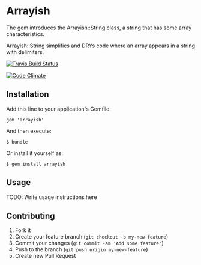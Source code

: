 # Arrayish

The gem introduces the Arrayish::String class, a string that has
some array characteristics.

Arrayish::String simplifies and DRYs code where an array appears in a
string with delimiters.

[![Travis Build
Status](https://travis-ci.org/baob/arrayish.svg?branch=master)](https://travis-ci.org/baob/testing-in-nodejs)

[![Code
Climate](https://codeclimate.com/github/baob/arrayish/badges/gpa.svg)](https://codeclimate.com/github/baob/arrayish)

## Installation

Add this line to your application's Gemfile:

    gem 'arrayish'

And then execute:

    $ bundle

Or install it yourself as:

    $ gem install arrayish

## Usage

TODO: Write usage instructions here

## Contributing

1. Fork it
2. Create your feature branch (`git checkout -b my-new-feature`)
3. Commit your changes (`git commit -am 'Add some feature'`)
4. Push to the branch (`git push origin my-new-feature`)
5. Create new Pull Request
